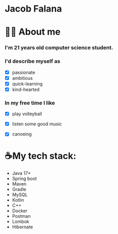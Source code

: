 # Jacob Falana

# 👨‍💻 About me
### I'm 21 years old computer science student. 

### I'd describe myself as
- [x] passionate
- [x] ambitious
- [x] quick-learning
- [x] kind-hearted

###  In my free time I like
- [x] play volleyball
- [x] listen some good music
- [x] canoeing


# ☕My tech stack:
- Java 17+
- Spring boot  
- Maven
- Gradle
- MySQL
- Kotlin
- C++
- Docker
- Postman
- Lombok
- Hibernate
